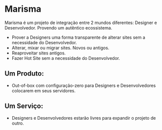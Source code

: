 # Marisma
Marisma é um projeto de integração entre 2 mundos diferentes: Designer e Desenvolvedor. Provendo um autêntico ecossistema.

  * Prover a Designers uma forma transparente de alterar sites sem a necessidade do Desenvolvedor.
  * Alterar, mixar ou migrar sites. Novos ou antigos.
  * Reaproveitar sites antigos.
  * Fazer Hot Site sem a necessidade do Desenvolvedor.

## Um Produto:
  * Out-of-box com configuração-zero para Designers e Desenvolvedores colocarem em seus servidores.
## Um Serviço:
* Designers e Desenvolvedores estarão livres para expandir o projeto de outro.
